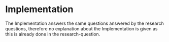 # Implementation

The Implementation answers the same questions answered by the research questions, therefore no explanation about the Implementation is given as this is already done in the research-question.

